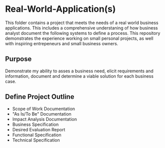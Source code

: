 # Real-World-Application(s)

This folder contains a project that meets the needs of a real world business applications. This includes a comprehensive understaning of how business analyst document the following systems to define a process. This repository demonstrates the experience working on small personal projects, as well with inspiring entrepeneurs and small business owners.

## Purpose

Demonstrate my ability to asses a business need, elicit requirements and information, document and determine a viable solution for each business case.

## Define Project Outline

- Scope of Work Documentation
- "As Is/To Be" Documentation
- Impact Analysis Documentation
- Business Specification
- Desired Evaluation Report
- Functional Specification
- Technical Specification

